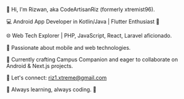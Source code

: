 👋 Hi, I'm Rizwan, aka CodeArtisanRiz (formerly xtremist96).

💻 Android App Developer in Kotlin/Java | Flutter Enthusiast 🚀

🌐 Web Tech Explorer | PHP, JavaScript, React, Laravel aficionado.

<!--- 🌍 Explore more about me at [Techno3Gamma.in](https://techno3gamma.in). --->

📱 Passionate about mobile and web technologies.

🚀 Currently crafting Campus Companion and eager to collaborate on Android & Next.js projects.

📩 Let's connect: riz1.xtreme@gmail.com

🌟 Always learning, always coding. 🚀


<!---
CodeArtisanRiz/CodeArtisanRiz is a ✨ special ✨ repository because its `README.md` (this file) appears on your GitHub profile.
You can click the Preview link to take a look at your changes.
--->
